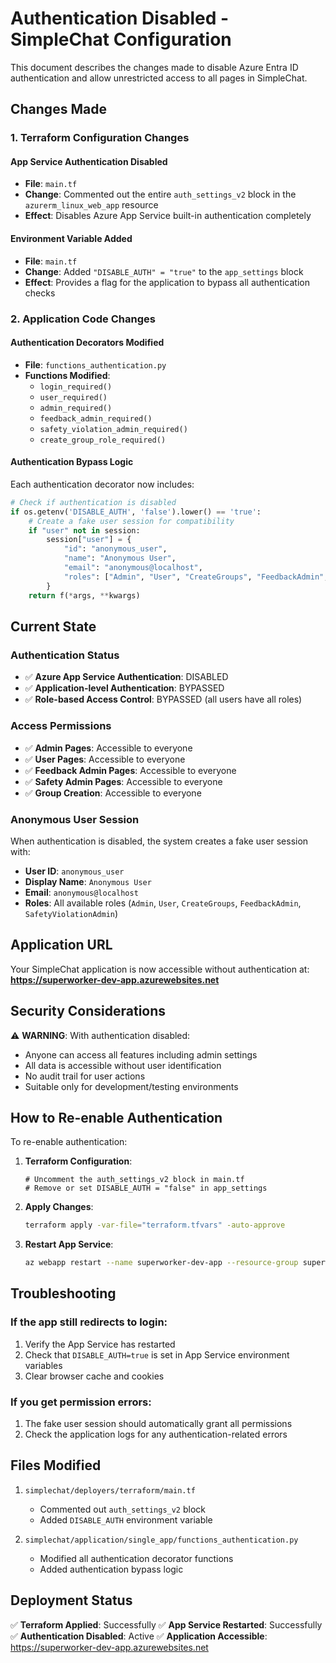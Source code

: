 # Authentication Disabled - SimpleChat Configuration

This document describes the changes made to disable Azure Entra ID authentication and allow unrestricted access to all pages in SimpleChat.

## Changes Made

### 1. Terraform Configuration Changes

#### App Service Authentication Disabled
- **File**: `main.tf`
- **Change**: Commented out the entire `auth_settings_v2` block in the `azurerm_linux_web_app` resource
- **Effect**: Disables Azure App Service built-in authentication completely

#### Environment Variable Added
- **File**: `main.tf`
- **Change**: Added `"DISABLE_AUTH" = "true"` to the `app_settings` block
- **Effect**: Provides a flag for the application to bypass all authentication checks

### 2. Application Code Changes

#### Authentication Decorators Modified
- **File**: `functions_authentication.py`
- **Functions Modified**:
  - `login_required()`
  - `user_required()`
  - `admin_required()`
  - `feedback_admin_required()`
  - `safety_violation_admin_required()`
  - `create_group_role_required()`

#### Authentication Bypass Logic
Each authentication decorator now includes:
```python
# Check if authentication is disabled
if os.getenv('DISABLE_AUTH', 'false').lower() == 'true':
    # Create a fake user session for compatibility
    if "user" not in session:
        session["user"] = {
            "id": "anonymous_user",
            "name": "Anonymous User",
            "email": "anonymous@localhost",
            "roles": ["Admin", "User", "CreateGroups", "FeedbackAdmin", "SafetyViolationAdmin"]
        }
    return f(*args, **kwargs)
```

## Current State

### Authentication Status
- ✅ **Azure App Service Authentication**: DISABLED
- ✅ **Application-level Authentication**: BYPASSED
- ✅ **Role-based Access Control**: BYPASSED (all users have all roles)

### Access Permissions
- ✅ **Admin Pages**: Accessible to everyone
- ✅ **User Pages**: Accessible to everyone
- ✅ **Feedback Admin Pages**: Accessible to everyone
- ✅ **Safety Admin Pages**: Accessible to everyone
- ✅ **Group Creation**: Accessible to everyone

### Anonymous User Session
When authentication is disabled, the system creates a fake user session with:
- **User ID**: `anonymous_user`
- **Display Name**: `Anonymous User`
- **Email**: `anonymous@localhost`
- **Roles**: All available roles (`Admin`, `User`, `CreateGroups`, `FeedbackAdmin`, `SafetyViolationAdmin`)

## Application URL

Your SimpleChat application is now accessible without authentication at:
**https://superworker-dev-app.azurewebsites.net**

## Security Considerations

⚠️ **WARNING**: With authentication disabled:
- Anyone can access all features including admin settings
- All data is accessible without user identification
- No audit trail for user actions
- Suitable only for development/testing environments

## How to Re-enable Authentication

To re-enable authentication:

1. **Terraform Configuration**:
   ```hcl
   # Uncomment the auth_settings_v2 block in main.tf
   # Remove or set DISABLE_AUTH = "false" in app_settings
   ```

2. **Apply Changes**:
   ```bash
   terraform apply -var-file="terraform.tfvars" -auto-approve
   ```

3. **Restart App Service**:
   ```bash
   az webapp restart --name superworker-dev-app --resource-group superworker-dev-rg
   ```

## Troubleshooting

### If the app still redirects to login:
1. Verify the App Service has restarted
2. Check that `DISABLE_AUTH=true` is set in App Service environment variables
3. Clear browser cache and cookies

### If you get permission errors:
1. The fake user session should automatically grant all permissions
2. Check the application logs for any authentication-related errors

## Files Modified

1. `simplechat/deployers/terraform/main.tf`
   - Commented out `auth_settings_v2` block
   - Added `DISABLE_AUTH` environment variable

2. `simplechat/application/single_app/functions_authentication.py`
   - Modified all authentication decorator functions
   - Added authentication bypass logic

## Deployment Status

✅ **Terraform Applied**: Successfully
✅ **App Service Restarted**: Successfully  
✅ **Authentication Disabled**: Active
✅ **Application Accessible**: https://superworker-dev-app.azurewebsites.net
